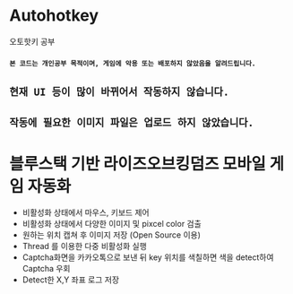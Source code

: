 # Autohotkey
오토핫키 공부  


#### `본 코드는 개인공부 목적이며, 게임에 악용 또는 배포하지 않았음을 알려드립니다.` 
## `현재 UI 등이 많이 바뀌어서 작동하지 않습니다. `
## `작동에 필요한 이미지 파일은 업로드 하지 않았습니다.` 

# 블루스택 기반 라이즈오브킹덤즈 모바일 게임 자동화 
+ 비활성화 상태에서 마우스, 키보드 제어
+ 비활성화 상태에서 다양한 이미지 및 pixcel color 검출 
+ 원하는 위치 캡쳐 후 이미지 저장 (Open Source 이용) 
+ Thread 를 이용한 다중 비활성화 실행 
+ Captcha화면을 카카오톡으로 보낸 뒤 key 위치를 색칠하면 색을 detect하여 Captcha 우회
+ Detect한 X,Y 좌표 로그 저장 


